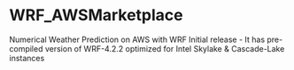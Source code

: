 # WRF_AWSMarketplace

Numerical Weather Prediction on AWS with WRF
Initial release   -   It has pre-compiled version of WRF-4.2.2 optimized for Intel Skylake & Cascade-Lake instances
                      
